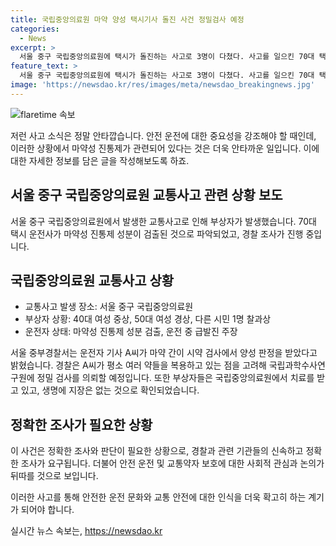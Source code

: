 ```yaml
---
title: 국립중앙의료원 마약 양성 택시기사 돌진 사건 정밀검사 예정
categories:
  - News
excerpt: >
  서울 중구 국립중앙의료원에 택시가 돌진하는 사고로 3명이 다쳤다. 사고를 일으킨 70대 택시 운전사로부터 마약성 진통제 성분이 검출되었다. 경찰은 정밀 검사를 의뢰할 예정이며, 부상자들은 현재 치료를 받고 있으며 생명에 지장은 없는 것으로 확인됐다. 또 다른 시민 1명은 부상을 입었으며, 운전자는 급발진을 주장하며 사고 당시가 기억나지 않는다고 진술했다.
feature_text: >
  서울 중구 국립중앙의료원에 택시가 돌진하는 사고로 3명이 다쳤다. 사고를 일으킨 70대 택시 운전사로부터 마약성 진통제 성분이 검출되었다. 경찰은 정밀 검사를 의뢰할 예정이며, 부상자들은 현재 치료를 받고 있으며 생명에 지장은 없는 것으로 확인됐다. 또 다른 시민 1명은 부상을 입었으며, 운전자는 급발진을 주장하며 사고 당시가 기억나지 않는다고 진술했다.
image: 'https://newsdao.kr/res/images/meta/newsdao_breakingnews.jpg'
---
```


<p><img src="https://newsdao.kr/res/images/meta/newsdao_breakingnews.jpg" alt="flaretime 속보" /></p>

<p>저런 사고 소식은 정말 안타깝습니다. 안전 운전에 대한 중요성을 강조해야 할 때인데, 이러한 상황에서 마약성 진통제가 관련되어 있다는 것은 더욱 안타까운 일입니다. 이에 대한 자세한 정보를 담은 글을 작성해보도록 하죠.</p>

<h2 data-ke-size="size26">서울 중구 국립중앙의료원 교통사고 관련 상황 보도</h2>

<p data-ke-size="size16">서울 중구 국립중앙의료원에서 발생한 교통사고로 인해 부상자가 발생했습니다. 70대 택시 운전사가 마약성 진통제 성분이 검출된 것으로 파악되었고, 경찰 조사가 진행 중입니다.</p>

<h2 data-ke-size="size26">국립중앙의료원 교통사고 상황</h2>

<ul>
    <li>교통사고 발생 장소: 서울 중구 국립중앙의료원</li>
    <li>부상자 상황: 40대 여성 중상, 50대 여성 경상, 다른 시민 1명 찰과상</li>
    <li>운전자 상태: 마약성 진통제 성분 검출, 운전 중 급발진 주장</li>
</ul>

<p data-ke-size="size16">서울 중부경찰서는 운전자 기사 A씨가 마약 간이 시약 검사에서 양성 판정을 받았다고 밝혔습니다. 경찰은 A씨가 평소 여러 약들을 복용하고 있는 점을 고려해 국립과학수사연구원에 정밀 검사를 의뢰할 예정입니다. 또한 부상자들은 국립중앙의료원에서 치료를 받고 있고, 생명에 지장은 없는 것으로 확인되었습니다.</p>

<h2 data-ke-size="size26">정확한 조사가 필요한 상황</h2>

<p data-ke-size="size16">이 사건은 정확한 조사와 판단이 필요한 상황으로, 경찰과 관련 기관들의 신속하고 정확한 조사가 요구됩니다. 더불어 안전 운전 및 교통약자 보호에 대한 사회적 관심과 논의가 뒤따를 것으로 보입니다.</p>

<p>이러한 사고를 통해 안전한 운전 문화와 교통 안전에 대한 인식을 더욱 확고히 하는 계기가 되어야 합니다.</p>
실시간 뉴스 속보는, <a href="https://newsdao.kr" rel="dofollow">https://newsdao.kr</a>


